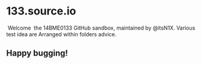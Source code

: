 # 133.source.io
 Welcome  the 14BME0133 GitHub sandbox, maintained by @itsN1X.
 Various test idea are Arranged within folders advice.
 
## Happy bugging!
